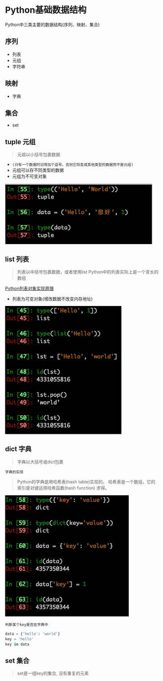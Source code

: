 # Python基础数据结构

Python中三类主要的数据结构(序列、映射、集合)

## 序列
- 列表
- 元组
- 字符串

## 映射
- 字典

## 集合
- set


## tuple 元组

> 元祖以小括号包裹数据

- `(只有一个数据时记得加个逗号，否则它将变成其他类型的数据而不是元组)`
- 元组可以存不同类型的数据
- 元组为不可变对象

![](./_image/2017-01-04-17-01-46.jpg)


## list 列表
> 列表以中括号包裹数据，或者使用list
> Python中的列表实际上是一个变长的数组

[Python列表对象实现原理](https://foofish.net/python-list-implements.html)

- 列表为可变对象(增改数据不改变内存地址)


![](./_image/2017-01-04-17-00-28.jpg)

## dict 字典
> 字典以大括号或dict包裹

`字典的实现`
> Python的字典是用哈希表(hash table)实现的。
> 哈希表是一个数组，它的索引是对键运用哈希函数(hash function) 求得。

![](./_image/2017-01-04-17-03-36.jpg)

`判断某个key是否在字典中`

```python
data = {'hello': 'world'}
key = 'hello'
key in data
```


## set 集合

> set是一组key的集合, 没有重复的元素

### 

